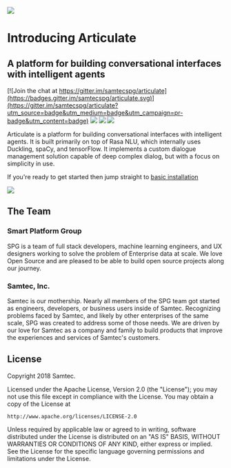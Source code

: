 ![](./docs/img/articulate-logo.png)

# Introducing Articulate
## A platform for building conversational interfaces with intelligent agents

[![Join the chat at https://gitter.im/samtecspg/articulate](https://badges.gitter.im/samtecspg/articulate.svg)](https://gitter.im/samtecspg/articulate?utm_source=badge&utm_medium=badge&utm_campaign=pr-badge&utm_content=badge)
![](https://img.shields.io/github/license/samtecspg/articulate.svg)
![](https://img.shields.io/github/downloads/samtecspg/articulate/total.svg)
![](https://img.shields.io/github/tag/samtecspg/articulate.svg)

Articulate is a platform for building conversational interfaces with intelligent agents. It is built primarily on top of Rasa NLU, which internally uses Duckling, spaCy, and tensorFlow. It implements a custom dialogue management solution capable of deep complex dialog, but with a focus on simplicity in use.

If you're ready to get started then jump straight to [basic installation](./docs/getting-started/basic-installation.md)

![](./docs/img/laptop-mockup.png)

## The Team

### Smart Platform Group

SPG is a team of full stack developers, machine learning engineers, and UX designers working to solve the problem of Enterprise data at scale. We love Open Source and are pleased to be able to build open source projects along our journey.

### Samtec, Inc.

Samtec is our mothership. Nearly all members of the SPG team got started as engineers, developers, or business users inside of Samtec. Recognizing problems faced by Samtec, and likely by other enterprises of the same scale, SPG was created to address some of those needs. We are driven by our love for Samtec as a company and family to build products that improve the experiences and services of Samtec's customers.

## License

Copyright 2018 Samtec.

Licensed under the Apache License, Version 2.0 (the "License");
you may not use this file except in compliance with the License.
You may obtain a copy of the License at

    http://www.apache.org/licenses/LICENSE-2.0

Unless required by applicable law or agreed to in writing, software
distributed under the License is distributed on an "AS IS" BASIS,
WITHOUT WARRANTIES OR CONDITIONS OF ANY KIND, either express or implied.
See the License for the specific language governing permissions and
limitations under the License.

